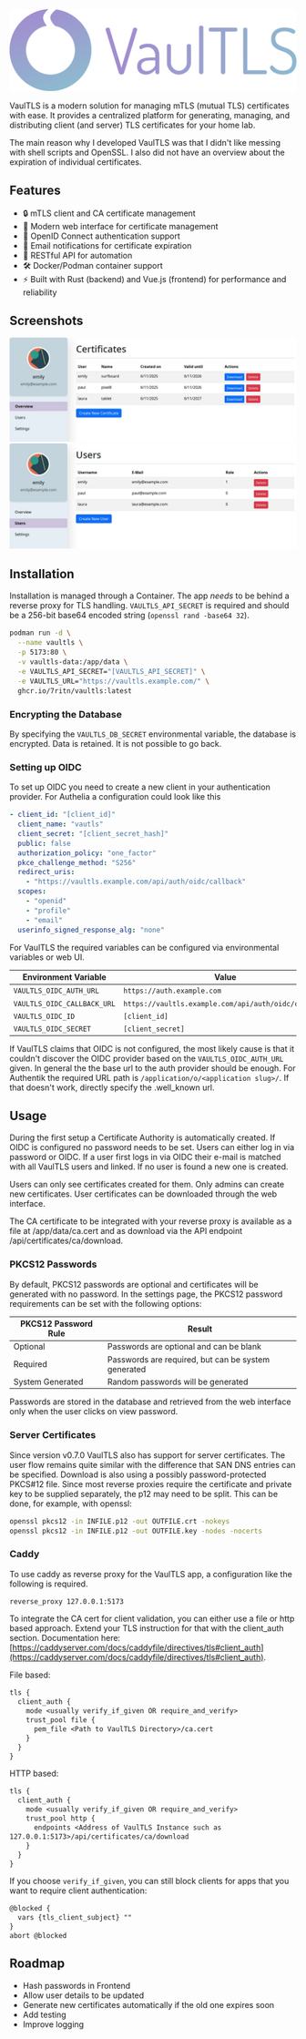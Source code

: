 ![VaulTLS Logo](https://github.com/7ritn/VaulTLS/blob/main/assets/logoText.png)

VaulTLS is a modern solution for managing mTLS (mutual TLS) certificates with ease.
It provides a centralized platform for generating, managing, and distributing client (and server) TLS certificates for your home lab.

The main reason why I developed VaulTLS was that I didn't like messing with shell scripts and OpenSSL.
I also did not have an overview about the expiration of individual certificates.

## Features

- 🔒 mTLS client and CA certificate management
- 📱 Modern web interface for certificate management
- 🔐 OpenID Connect authentication support
- 📨 Email notifications for certificate expiration
- 🚀 RESTful API for automation
- 🛠 Docker/Podman container support
- ⚡ Built with Rust (backend) and Vue.js (frontend) for performance and reliability

## Screenshots
![WebUI Overview](https://github.com/7ritn/VaulTLS/blob/main/assets/screenshot_overview.jpg)
![WebUI Users](https://github.com/7ritn/VaulTLS/blob/main/assets/screenshot_user.jpg)

## Installation
Installation is managed through a Container. The app *needs* to be behind a reverse proxy for TLS handling.
`VAULTLS_API_SECRET` is required and should be a 256-bit base64 encoded string (`openssl rand -base64 32`).

```bash
podman run -d \
  --name vaultls \
  -p 5173:80 \
  -v vaultls-data:/app/data \
  -e VAULTLS_API_SECRET="[VAULTLS_API_SECRET]" \
  -e VAULTLS_URL="https://vaultls.example.com/" \
  ghcr.io/7ritn/vaultls:latest
```

### Encrypting the Database
By specifying the `VAULTLS_DB_SECRET` environmental variable, the database is encrypted. Data is retained. It is not possible to go back.

### Setting up OIDC
To set up OIDC you need to create a new client in your authentication provider. For Authelia a configuration could look like this
```yaml
- client_id: "[client_id]"
  client_name: "vautls"
  client_secret: "[client_secret_hash]"
  public: false
  authorization_policy: "one_factor"
  pkce_challenge_method: "S256"
  redirect_uris:
    - "https://vaultls.example.com/api/auth/oidc/callback"
  scopes:
    - "openid"
    - "profile"
    - "email"
  userinfo_signed_response_alg: "none"
```
For VaulTLS the required variables can be configured via environmental variables or web UI.

| Environment Variable        | Value                                                |
|-----------------------------|------------------------------------------------------|
| `VAULTLS_OIDC_AUTH_URL`     | `https://auth.example.com`                           |
| `VAULTLS_OIDC_CALLBACK_URL` | `https://vaultls.example.com/api/auth/oidc/callback` |
| `VAULTLS_OIDC_ID`           | `[client_id]`                                        |
| `VAULTLS_OIDC_SECRET`       | `[client_secret]`                                    |

If VaulTLS claims that OIDC is not configured, the most likely cause is that it couldn't discover the OIDC provider based on the `VAULTLS_OIDC_AUTH_URL` given. In general the the base url to the auth provider should be enough. For Authentik the required URL path is `/application/o/<application slug>/`. If that doesn't work, directly specify the .well_known url. 

## Usage
During the first setup a Certificate Authority is automatically created. If OIDC is configured no password needs to be set.
Users can either log in via password or OIDC. If a user first logs in via OIDC their e-mail is matched with all VaulTLS users and linked.
If no user is found a new one is created.

Users can only see certificates created for them. Only admins can create new certificates.
User certificates can be downloaded through the web interface.

The CA certificate to be integrated with your reverse proxy is available as a file at /app/data/ca.cert 
and as download via the API endpoint /api/certificates/ca/download.

### PKCS12 Passwords
By default, PKCS12 passwords are optional and certificates will be generated with no password. In the settings page, the PKCS12 password requirements can be set with the following options:

| PKCS12 Password Rule  | Result                                              |
|-----------------------|-----------------------------------------------------|
| Optional              | Passwords are optional and can be blank             |
| Required              | Passwords are required, but can be system generated |
| System Generated      | Random passwords will be generated                  |

Passwords are stored in the database and retrieved from the web interface only when the user clicks on view password.

### Server Certificates
Since version v0.7.0 VaulTLS also has support for server certificates.
The user flow remains quite similar with the difference that SAN DNS entries can be specified.
Download is also using a possibly password-protected PKCS#12 file.
Since most reverse proxies require the certificate and private key to be supplied separately, the p12 may need to be split.
This can be done, for example, with openssl:
```sh
openssl pkcs12 -in INFILE.p12 -out OUTFILE.crt -nokeys
openssl pkcs12 -in INFILE.p12 -out OUTFILE.key -nodes -nocerts
```

### Caddy
To use caddy as reverse proxy for the VaulTLS app, a configuration like the following is required.
```caddyfile
reverse_proxy 127.0.0.1:5173
```
To integrate the CA cert for client validation, you can either use a file or http based approach. Extend your TLS instruction for that with the client_auth section. Documentation here: [https://caddyserver.com/docs/caddyfile/directives/tls#client_auth](https://caddyserver.com/docs/caddyfile/directives/tls#client_auth).

File based:
```caddyfile
tls {
  client_auth {
    mode <usually verify_if_given OR require_and_verify>
    trust_pool file {
      pem_file <Path to VaulTLS Directory>/ca.cert
    }
  }
}
```

HTTP based:
```caddyfile
tls {
  client_auth {
    mode <usually verify_if_given OR require_and_verify>
    trust_pool http {
      endpoints <Address of VaulTLS Instance such as 127.0.0.1:5173>/api/certificates/ca/download
    }
  }
}
```

If you choose `verify_if_given`, you can still block clients for apps that you want to require client authentication:
```caddyfile
@blocked {
  vars {tls_client_subject} ""
}
abort @blocked
```

## Roadmap
- Hash passwords in Frontend
- Allow user details to be updated
- Generate new certificates automatically if the old one expires soon
- Add testing
- Improve logging
